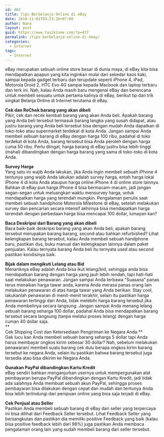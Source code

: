 ```yaml
---
id: 462
title: Tips Berbelanja Online di eBay
date: 2010-11-01T03:23:16+07:00
author: Nana
layout: post
guid: https://www.tasikisme.com/?p=437
permalink: /tips-berbelanja-online-di-ebay/
categories:
  - Internet
tags:
  - Internet
---
```

eBay merupakan sebuah online store besar di dunia maya, di eBay kita bisa mendapatkan apapun yang kita inginkan mulai dari sekedar kaos kaki, sampai kepada gadget terbaru dan terupdate seperti iPhone 4, iPad, Motorola Droid 2, HTC Evo 4G sampai kepada Macbook dan laptop terbaru dan terk ini. Nah, kalau Anda masih baru mengenal eBay dan berencana untuk membeli sesuatu untuk pertama kalinya di eBay, berikut tip dan trik singkat Belanja Online di Internet terutama di eBay.

**Cek dan ReChek barang yang akan dibeli**  
Pikir, cek dan recek kembali barang yang akan Anda beli. Apakah barang yang Anda beli tersebut termasuk barang langka yang susah didapat, atau justru barang yang Anda beli tersebut bisa dengan mudah Anda dapatkan di toko-toko atau supermarket terdekat di kota Anda. Jangan sampai Anda membeli sebuah barang di eBay dengan harga 100 ribu, padahal di toko terdekat di kota Anda, barang tersebut bisa Anda peroleh dengan harga cuma 50 ribu. Perlu diingat, harga barang di eBay justru bisa lebih tinggi (mahal) dibandingkan dengan harga barang yang sama di toko-toko di kota Anda. 

**Survey Harga**  
Yang satu ini wajib Anda lakukan, jika Anda ingin membeli sebuah iPhone 4 tentunya yang wajib Anda lakukan adalah survey harga, entah harga lokal iPhone 4 di kota Anda ataupun harga online iPhone 4 di online store lainnya. Bahkan di eBay pun harga iPhone 4 bisa bermacam-macam, jadi jangan segan-segan untuk meluangkan waktu mensurvey harga, untuk mendapatkan harga yang terendah mungkin. Pengalaman penulis saat membeli sebuah handphone Motorola Milestone di eBay, setelah melakukan survey dan pencarian secara intensif akhirnya bisa mendapatkan harga terendah dengan perbedaan harga bisa mencapai 100 dollar, lumayan kan? 

**Baca Deskripsi dari Barang yang akan dibeli**  
Baca baik-baik deskripsi barang yang akan Anda beli, apakah barang tersebut merupakan barang barang, second atau bahkan refurbished? Lihat kelengkapan barang tersebut, kalau Anda membeli sebuah handphone baru, pastikan dus, buku manual dan kelengkapan lainnya dalam paket penjualan. Kalau ternyata barang Anda beli itu ternyata used atau second pastikan kondisinya baik. 

**Bijak dalam mengikuti Lelang atau Bid**  
Menariknya eBay adalah Anda bisa ikut lelang/bid, sehingga anda bisa mendapatkan barang dengan harga yang jauh lebih rendah, tapi hati-hati saat melakukan penawaran. Jangan sampai Anda terbawa “Suasana” panas terus menaikan harga tawar anda, karena Anda merasa panas orang lain melakukan penawaran di atas harga tawar yang Anda berikan. Stay cool, lakukanlah penawaran di menit-menit terakhir, selain itu pastikan harga penawaran tertinggi dari Anda, tidak melebihi harga barang tersebut jika Anda membelinya secara langsung. Jangan sampai Anda menang lelang sebuah barang seharga 100 dollar, padahal Anda bisa mendapatkan barang tersebut secara langsung (tanpa melalui proses lelang) dengan harga cuman 40 dollar saja.  
 **  
Cek Shipping Cost dan Ketersediaan Pengiriman ke Negara Anda.**  
Gak lucu kan Anda membeli sebuah barang seharga 5 dollar tapi Anda harus membayar ongkos kirim sebesar 30 dollar? Nah, sebelum melakukan penawaran/ membeli suatu barang cek dulu berapa ongkos kirim barang tersebut ke negara Anda, selain itu pastikan bahwa barang tersebut juga tersedia atau bisa dikirim ke Negara Anda. 

**Gunakan PayPal dibandingkan Kartu Kredit**  
eBay sendiri bahkan menganjurkan usernya untuk mempergunakan alat pembayaran berupa PayPal dibandingkan dengan Kartu Kredit, jadi tidak ada salahnya Anda membuat sebuah akun PayPal, sehingga proses pembayaran bisa dilakukan dengan cepat dan mudah dan tentunya Anda bisa lebih terlindungi dari penipuan online yang bisa saja terjadi di eBay. 

**Cek Penjual atau Seller**  
Pastikan Anda membeli sebuah barang di eBay dari seller yang terpercaya ini bisa dilihat dari Feedback Seller tersebut. Lihat Feedback Seller yang bersangkutan dan pastikan dia memiliki positive Feedback yang baik (kalau bisa positive feedback lebih dari 98%) juga pastikan Anda membaca pengalaman orang lain yang sudah membeli barang dari seller tersebut.